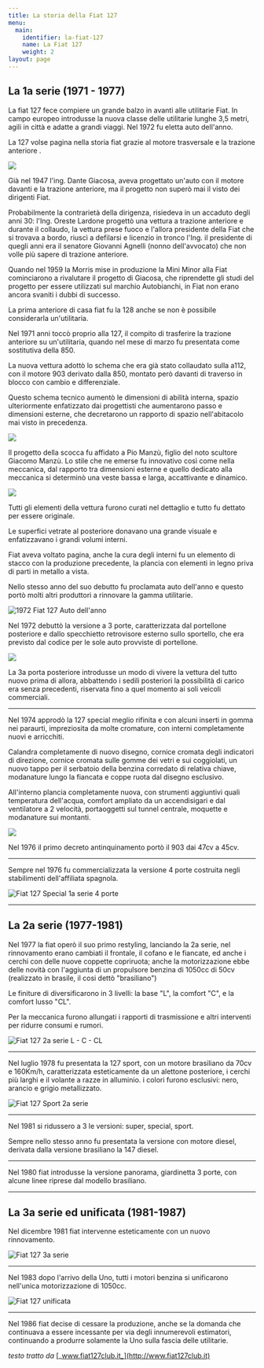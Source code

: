 ```yaml
---
title: La storia della Fiat 127
menu:
  main:
    identifier: la-fiat-127
    name: La Fiat 127
    weight: 2
layout: page
---
```

## La 1a serie (1971 - 1977)

La fiat 127 fece compiere un grande balzo in avanti alle utilitarie Fiat. In campo europeo introdusse la nuova classe delle utilitarie lunghe 3,5 metri, agili in città e adatte a grandi viaggi. Nel 1972 fu eletta auto dell'anno.

La 127 volse pagina nella storia fiat grazie al motore trasversale e la trazione anteriore .

![](/images/127-1a-serie.jpg)

Già nel 1947 l'ing. Dante Giacosa, aveva progettato un'auto con il motore davanti e la trazione anteriore, ma il progetto non superò mai il visto dei dirigenti Fiat.

Probabilmente la contrarietà della dirigenza, risiedeva in un accaduto degli anni 30: l'Ing. Oreste Lardone progettò una vettura a trazione anteriore e durante il collaudo, la vettura prese fuoco e l'allora presidente della Fiat che si trovava a bordo, riuscì a defilarsi e licenzio in tronco l'Ing. il presidente di quegli anni era il senatore Giovanni Agnelli (nonno dell'avvocato) che non volle più sapere di trazione anteriore.

Quando nel 1959 la Morris mise in produzione la Mini Minor alla Fiat cominciarono a rivalutare il progetto di Giacosa, che riprendette gli studi del progetto per essere utilizzati sul marchio Autobianchi, in Fiat non erano ancora svaniti i dubbi di successo.

La prima anteriore di casa fiat fu la 128 anche se non è possibile considerarla un'utilitaria.

Nel 1971 anni toccò proprio alla 127, il compito di trasferire la trazione anteriore su un'utilitaria, quando nel mese di marzo fu presentata come sostitutiva della 850.

La nuova vettura adottò lo schema che era già stato collaudato sulla a112, con il motore 903 derivato dalla 850, montato però davanti di traverso in blocco con cambio e differenziale.

Questo schema tecnico aumentò le dimensioni di abilità interna, spazio ulteriormente enfatizzato dai progettisti che aumentarono passo e dimensioni esterne, che decretarono un rapporto di spazio nell'abitacolo mai visto in precedenza.

![](/images/127-spaccato.webp)

Il progetto della scocca fu affidato a Pio Manzù, figlio del noto scultore Giacomo Manzù. Lo stile che ne emerse fu innovativo così come nella meccanica, dal rapporto tra dimensioni esterne e quello dedicato alla meccanica si determinò una veste bassa e larga, accattivante e dinamico.

![](/images/pio_manzù.jpg)

Tutti gli elementi della vettura furono curati nel dettaglio e tutto fu dettato per essere originale.

Le superfici vetrate al posteriore donavano una grande visuale e enfatizzavano i grandi volumi interni.

Fiat aveva voltato pagina, anche la cura degli interni fu un elemento di stacco con la produzione precedente, la plancia con elementi in legno priva di parti in metallo a vista.

Nello stesso anno del suo debutto fu proclamata auto dell'anno e questo portò molti altri produttori a rinnovare la gamma utilitarie.

![](/images/127-auto-anno-72.jpg "1972 Fiat 127 Auto dell'anno")

Nel 1972 debuttò la versione a 3 porte, caratterizzata dal portellone posteriore e dallo specchietto retrovisore esterno sullo sportello, che era previsto dal codice per le sole auto provviste di portellone.

![](/images/127-3-porte.jpg)

La 3a porta posteriore introdusse un modo di vivere la vettura del tutto nuovo prima di allora, abbattendo i sedili posteriori la possibilità di carico era senza precedenti, riservata fino a quel momento ai soli veicoli commerciali.

- - -

Nel 1974 approdò la 127 special meglio rifinita e con alcuni inserti in gomma nei paraurti, impreziosita da molte cromature, con interni completamente nuovi e arricchiti.

Calandra completamente di nuovo disegno, cornice cromata degli indicatori di direzione, cornice cromata sulle gomme dei vetri e sui coggiolati, un nuovo tappo per il serbatoio della benzina corredato di relativa chiave, modanature lungo la fiancata e coppe ruota dal disegno esclusivo.

All'interno plancia completamente nuova, con strumenti aggiuntivi quali temperatura dell'acqua, comfort ampliato da un accendisigari e dal ventilatore a 2 velocità, portaoggetti sul tunnel centrale, moquette e modanature sui montanti.

![](/images/127special-differenze.jpg)

Nel 1976 il primo decreto antinquinamento portò il 903 dai 47cv a 45cv.

- - -

Sempre nel 1976 fu commercializzata la versione 4 porte costruita negli stabilimenti dell'affiliata spagnola.

![](/images/127-4porte.jpg "Fiat 127 Special 1a serie 4 porte ")

- - -

## La 2a serie (1977-1981)

Nel 1977 la fiat operò il suo primo restyling, lanciando la 2a serie, nel rinnovamento erano cambiati il frontale, il cofano e le fiancate, ed anche i cerchi con delle nuove coppette copriruota; anche la motorizzazione ebbe delle novità con l'aggiunta di un propulsore benzina di 1050cc di 50cv (realizzato in brasile, il cosi dettò "brasiliano")

Le finiture di diversificarono in 3 livelli: la base "L", la comfort "C", e la comfort lusso "CL".

Per la meccanica furono allungati i rapporti di trasmissione e altri interventi per ridurre consumi e rumori.

![](/images/127-2aserie.jpg "Fiat 127 2a serie L - C - CL")

- - -

Nel luglio 1978 fu presentata la 127 sport, con un motore brasiliano da 70cv e 160Km/h, caratterizzata esteticamente da un alettone posteriore, i cerchi più larghi e il volante a razze in alluminio. i colori furono esclusivi: nero, arancio e grigio metallizzato.

![](/images/127sport.jpg "Fiat 127 Sport 2a serie")

- - -

Nel 1981 si ridussero a 3 le versioni: super, special, sport.

Sempre nello stesso anno fu presentata la versione con motore diesel, derivata dalla versione brasiliano la 147 diesel.

- - -

Nel 1980 fiat introdusse la versione panorama, giardinetta 3 porte, con alcune linee riprese dal modello brasiliano.

- - -

## La 3a serie ed unificata (1981-1987)

Nel dicembre 1981 fiat intervenne esteticamente con un nuovo rinnovamento.

![](/images/fiat127_3aserie.png "Fiat 127 3a serie")

- - -

Nel 1983 dopo l'arrivo della Uno, tutti i motori benzina si unificarono nell'unica motorizzazione di 1050cc.

![](/images/127-unificata.jpg "Fiat 127 unificata")

- - -

Nel 1986 fiat decise di cessare la produzione, anche se la domanda che continuava a essere incessante per via degli innumerevoli estimatori, continuando a produrre solamente la Uno sulla fascia delle utilitarie.

_testo tratto da_ [_www.fiat127club.it_](http://www.fiat127club.it)
